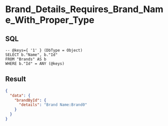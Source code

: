 # Brand_Details_Requires_Brand_Name_With_Proper_Type

## SQL

```text
-- @keys={ '1' } (DbType = Object)
SELECT b."Name", b."Id"
FROM "Brands" AS b
WHERE b."Id" = ANY (@keys)
```

## Result

```json
{
  "data": {
    "brandById": {
      "details": "Brand Name:Brand0"
    }
  }
}
```

